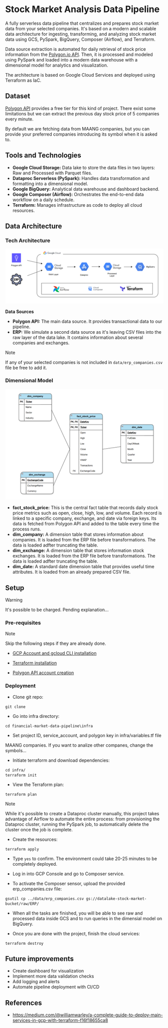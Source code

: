 # Stock Market Analysis Data Pipeline

A fully serverless data pipeline that centralizes and prepares stock market data from your selected companies. It's based on a modern and scalable data architecture for ingesting, transforming, and analyzing stock market data using GCS, PySpark, BigQuery, Composer (Airflow), and Terraform.

Data source extraction is automated for daily retrieval of stock price information from the [Polygon.io API](https://polygon.io/). Then, it is processed and modeled using PySpark and loaded into a modern data warehouse with a dimensional model for analytics and visualization.

The architecture is based on Google Cloud Services and deployed using Terraform as IaC.

## Dataset

[Polygon API](https://polygon.io/) provides a free tier for this kind of project. There exist some limitations but we can extract the previous day stock price of 5 companies every minute.

By default we are fetching data from MAANG companies, but you can provide your preferred companies introducing its symbol when it is asked to.

## Tools and Technologies

- **Google Cloud Storage:** Data lake to store the data files in two layers: Raw and Processed with Parquet files.
- **Dataproc Serverless (PySpark):** Handles data transformation and formatting into a dimensional model.
- **Google BigQuery:** Analytical data warehouse and dashboard backend.
- **Google Composer (Airflow):** Orchestrates the end-to-end data workflow on a daily schedule.
- **Terraform:** Manages infrastructure as code to deploy all cloud resources.

## Data Architecture

### Tech Architecture

![alt text](images/stock-market-data-pipeline.png)

**Data Sources**

- **Polygon API:** The main data source. It provides transactional data to our pipeline.
- **ERP:** We simulate a second data source as it's leaving CSV files into the raw layer of the data lake. It contains information about several companies and exchanges.

> [!NOTE]
> If any of your selected companies is not included in `data/erp_companies.csv` file be free to add it.

### Dimensional Model

![alt text](images/stock-market-data-model.png)

- **fact_stock_price:** This is the central fact table that records daily stock price metrics such as open, close, high, low, and volume. Each record is linked to a specific company, exchange, and date via foreign keys. Its data is fetched from Polygon API and added to the table every time the process runs.
- **dim_company:** A dimension table that stores information about companies. It is loaded from the ERP file before transformations. The data is loaded adfter truncating the table.
- **dim_exchange:** A dimension table that stores information stock exchanges. It is loaded from the ERP file before transformations. The data is loaded adfter truncating the table.
- **dim_date:** A standard date dimension table that provides useful time attributes. It is loaded from an already prepared CSV file.

## Setup

> [!WARNING]
> It's possible to be charged. Pending explanation...

### Pre-requisites

> [!NOTE]
> Skip the following steps if they are already done.

- [GCP Account and gcloud CLI installation](setup/gcp_setup.md)

- [Terraform installation](https://developer.hashicorp.com/terraform/tutorials/aws-get-started/install-cli)

- [Polygon API account creation](https://polygon.io/)

### Deployment

- Clone git repo:

```
git clone
```

- Go into infra directory:

```
cd financial-market-data-pipeline\infra
```

- Set project ID, service_account, and polygon key in infra/variables.tf file

MAANG companies. If you want to analize other companes, change the symbols...

- Initiate terraform and download dependencies:

```
cd infra/
terraform init
```

- View the Terraform plan:

```
terraform plan
```

> [!NOTE]
> While it's possible to create a Dataproc cluster manually, this project takes advantage of Airflow to automate the entire process: from provisioning the Dataproc cluster, running the PySpark job, to automatically delete the cluster once the job is complete.

- Create the resources:

```
terraform apply
```

- Type `yes` to confirm. The environment could take 20-25 minutes to be completely deployed.

- Log in into GCP Console and go to Composer service.

- To activate the Composer sensor, upload the provided erp_companies.csv file:

```
gsutil cp ../data/erp_companies.csv gs://datalake-stock-market-bucket/raw/ERP/
```

- When all the tasks are finished, you will be able to see raw and processed data inside GCS and to run queries in the dimensial model on BigQuery.

- Once you are done with the project, finish the cloud services:

```
terraform destroy
```

## Future improvements

- Create dashboard for visualization
- Implement more data validation checks
- Add logging and alerts
- Automate pipeline deployment with CI/CD

## References

- https://medium.com/@williamwarley/a-complete-guide-to-deploy-main-services-in-gcp-with-terraform-f16f18655ca8
